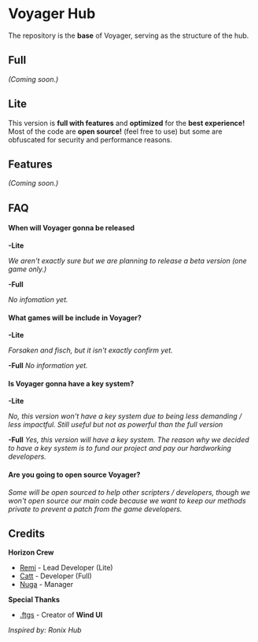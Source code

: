 
# Voyager Hub 
The repository is the **base** of Voyager, serving as the structure of the hub.

## Full
*(Coming soon.)*

## Lite
This version is **full with features** and **optimized** for the **best experience!** Most of the code are **open source!** (feel free to use) but some are obfuscated for security and performance reasons.

## Features
*(Coming soon.)*

## FAQ

#### **When will Voyager gonna be released**

**-Lite**

*We aren't exactly sure but we are planning to release a beta version (one game only.)*

**-Full**

*No infomation yet.*

#### **What games will be include in Voyager?**

**-Lite**

*Forsaken and fisch, but it isn't exactly confirm yet.*

**-Full**
*No information yet.*

#### **Is Voyager gonna have a key system?**

**-Lite**

*No, this version won't have a key system due to being less demanding / less impactful. Still useful but not as powerful than the full version*

**-Full**
*Yes, this version will have a key system. The reason why we decided to have a key system is to fund our project and pay our hardworking developers.*

#### **Are you going to open source Voyager?**

*Some will be open sourced to help other scripters / developers, though we won't open source our main code because we want to keep our methods private to prevent a patch from the game developers.*

## Credits

**Horizon Crew**
- [Remi](https://github.com/RemieWHY) - Lead Developer (Lite)
- [Catt](https://github.com/Adampolisee) - Developer (Full)
- [Nuga](https://github.com/nuga06411) - Manager
  
**Special Thanks**
- [.ftgs](https://github.com/Footagesus) - Creator of **Wind UI**

*Inspired by: Ronix Hub*
